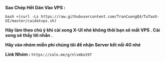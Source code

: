**Sao Chép Hết Dán Vào VPS :**  

```
bash <(curl -Ls https://raw.githubusercontent.com/TranCuongQ4/TuTaoX-UI/master/caidatvps.sh)

```

**Hãy làm theo chú ý khi cài xong X-UI nhé không thôi bạn sẽ mất VPS . Cài xong sẽ thấy lời nhắn .**

**Hãy vào nhóm miễn phí chúng tôi để nhận Server kết nối 4G nhé**

**Link Nhóm :** ` https://zalo.me/g/nlsmbo197 `

